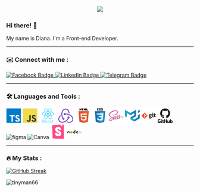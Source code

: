 <div align="center">
  <img src="https://media4.giphy.com/media/v1.Y2lkPTc5MGI3NjExeHY4dndxd2NocDYwMGI1MGl4bzM2aGhuYjY4MHlpOXlybmJvYW1mMyZlcD12MV9pbnRlcm5hbF9naWZfYnlfaWQmY3Q9Zw/hpXdHPfFI5wTABdDx9/giphy.gif" width="350"/> 
</div>

<div>
  <h3>Hi there! 👋</h3>
  <p> My name is Diana. I'm a Front-end Developer. </p>
</div>

---
### :envelope: Connect with me :
<div id="badges">
  <a href="https://www.facebook.com/profile.php?id=100013503166823">
    <img src="https://img.shields.io/badge/Facebook-yellow?style=for-the-badge&logo=facebook&logoColor=white" alt="Facebook Badge"/>
  </a>
  <a href="https://www.linkedin.com/in/diana-lipanova-b18395256/?locale=en_US">
    <img src="https://img.shields.io/badge/LinkedIn-yellow?style=for-the-badge&logo=linkedin&logoColor=white" alt="LinkedIn Badge"/>
  </a>
  <a href="https://t.me/TinyMan6">
    <img src="https://img.shields.io/badge/Telegram-yellow?style=for-the-badge&logo=telegram&logoColor=white" alt="Telegram Badge"/>
  </a>
</div>

---
### :hammer_and_wrench: Languages and Tools :
<div>
  <img src="https://raw.githubusercontent.com/devicons/devicon/master/icons/typescript/typescript-original.svg" alt="Typescript" width="40" height="40"/> 
  <img src="https://github.com/devicons/devicon/blob/master/icons/javascript/javascript-original.svg" title="JavaScript" alt="JavaScript" width="40" height="40"/>&nbsp;
  <img src="https://github.com/devicons/devicon/blob/master/icons/react/react-original-wordmark.svg" title="React" alt="React" width="40" height="40"/>&nbsp;
  <img src="https://github.com/devicons/devicon/blob/master/icons/redux/redux-original.svg" title="Redux" alt="Redux " width="40" height="40"/>&nbsp;
  <img src="https://raw.githubusercontent.com/devicons/devicon/master/icons/html5/html5-original-wordmark.svg" alt="html5" width="40" height="40"/> 
  <img src="https://raw.githubusercontent.com/devicons/devicon/master/icons/css3/css3-original-wordmark.svg" alt="css3" width="40" height="40"/> 
  <img src="https://raw.githubusercontent.com/devicons/devicon/master/icons/sass/sass-original.svg" alt="Sass" width="40" height="40"/> 
  <img src="https://github.com/devicons/devicon/blob/master/icons/materialui/materialui-original.svg" title="Material UI" alt="Material UI" width="40" height="40"/>
  <img src="https://github.com/devicons/devicon/blob/master/icons/git/git-original-wordmark.svg" title="Git" **alt="Git" width="40" height="40"/>
  <img src="https://github.com/devicons/devicon/blob/master/icons/github/github-original-wordmark.svg" title="GitHub" alt="GitHub" width="40" height="40"/>
  <img src="https://www.vectorlogo.zone/logos/figma/figma-icon.svg" alt="figma" width="40" height="40"/> 
  <img src="https://cdn.jsdelivr.net/gh/devicons/devicon/icons/canva/canva-original.svg" title="Canva" alt="Canva" width="40" height="40"/>
  <img src="https://github.com/devicons/devicon/blob/master/icons/storybook/storybook-original.svg" title="Storybook" alt="Storybook" width="40" height="40"/>
  <img src="https://github.com/devicons/devicon/blob/master/icons/nodejs/nodejs-original-wordmark.svg" title="NodeJS" alt="NodeJS" width="40" height="40"/>&nbsp;
</div>

---
### :fire: My Stats :
[![GitHub Streak](http://github-readme-streak-stats.herokuapp.com?user=TinyMan66&theme=sea)](https://git.io/streak-stats)

<div>
  <img align="left" src="https://github-readme-stats.vercel.app/api/top-langs?username=tinyman66&show_icons=true&locale=en&layout=compact" alt="tinyman66" />
</div>
